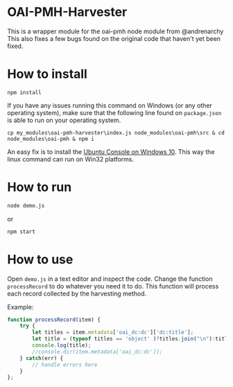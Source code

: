 # OAI-PMH-Harvester

This is a wrapper module for the oai-pmh node module from @andrenarchy
This also fixes a few bugs found on the original code that haven't yet been fixed.

# How to install

```
npm install
```
If you have any issues running this command on Windows (or any other operating system), make sure that the following line found on ```package.json``` is able to run on your operating system.

```
cp my_modules\oai-pmh-harvester\index.js node_modules\oai-pmh\src & cd node_modules\oai-pmh & npm i
```

An easy fix is to install the [Ubuntu Console on Windows 10](https://www.howtogeek.com/249966/how-to-install-and-use-the-linux-bash-shell-on-windows-10/). This way the linux command can run on Win32 platforms.


# How to run

```bash
node demo.js
```

or

```bash
npm start
```

# How to use

Open ```demo.js``` in a text editor and inspect the code. Change the function ```processRecord``` to do whatever you need it to do.
This function will process each record collected by the harvesting method.

Example:

```javascript
function processRecord(item) {
    try {
        let titles = item.metadata['oai_dc:dc']['dc:title'];
        let title = (typeof titles == 'object' )?titles.join("\n"):titles;
        console.log(title);
        //console.dir(item.metadata['oai_dc:dc']);
    } catch(err) {
        // handle errors here
    }
};
```
